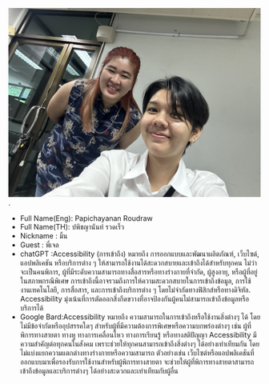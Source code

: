 ![alt text for screen readers](IMG_3952.jpg "Text to show on mouseover"). 
+ Full Name(Eng): Papichayanan Roudraw
+ Full Name(TH): ปพิชญานันท์ รวดเร็ว
+ Nickname : มิ้น
+ Guest : พี่เจล
+ chatGPT :Accessibility (การเข้าถึง) หมายถึง การออกแบบและพัฒนาผลิตภัณฑ์, เว็บไซต์, แอปพลิเคชัน หรือบริการต่าง ๆ ให้สามารถใช้งานได้สะดวกสบายและเข้าถึงได้สำหรับทุกคน ไม่ว่าจะเป็นคนพิการ, ผู้ที่มีระดับความสามารถทางสื่อสารหรือทางร่างกายที่จำกัด, ผู้สูงอายุ, หรือผู้ที่อยู่ในสภาพกรณีพิเศษ การเข้าถึงนี้อาจรวมถึงการให้ความสะดวกสบายในการเข้าถึงข้อมูล, การใช้งานเทคโนโลยี, การสื่อสาร, และการเข้าถึงบริการต่าง ๆ โดยไม่จำกัดทางฟิสิกส์หรือทางดิจิทัล. Accessibility มุ่งเน้นที่การตัดออกสิ่งกีดขวางที่อาจป้องกันผู้คนไม่สามารถเข้าถึงข้อมูลหรือบริการได้
+ Google Bard:Accessibility หมายถึง ความสามารถในการเข้าถึงหรือใช้งานสิ่งต่างๆ ได้ โดยไม่มีข้อจำกัดหรืออุปสรรคใดๆ สำหรับผู้ที่มีความต้องการพิเศษหรือความบกพร่องต่างๆ เช่น ผู้ที่พิการทางสายตา ทางหู ทางการเคลื่อนไหว ทางการเรียนรู้ หรือทางสติปัญญา
Accessibility มีความสำคัญต่อทุกคนในสังคม เพราะช่วยให้ทุกคนสามารถเข้าถึงสิ่งต่างๆ ได้อย่างเท่าเทียมกัน โดยไม่แบ่งแยกความแตกต่างทางร่างกายหรือความสามารถ ตัวอย่างเช่น เว็บไซต์หรือแอปพลิเคชันที่ออกแบบมาเพื่อรองรับการใช้งานสำหรับผู้พิการทางสายตา จะช่วยให้ผู้ที่พิการทางสายตาสามารถเข้าถึงข้อมูลและบริการต่างๆ ได้อย่างสะดวกและเท่าเทียมกับผู้อื่น


